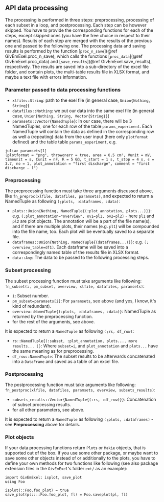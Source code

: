 ## API data processing

The processing is performed in three steps: preprocessing, processing of each subset in a loop, and postprocessing. Each step can be however skipped. You have to provide the corresponding functions for each of the steps, except skipped ones (you have the free choice in respect to their names). Results of each step are merged with the results of the previous one and passed to the following one. The processing data and saving results is performed by the function [`proc_n_save`](@ref GivEmExel.proc_n_save), which calls the functions [`proc_data`](@ref GivEmExel.proc_data) and [`save_results`](@ref GivEmExel.save_results), respectively. The results are saved into a sub-directory of the excel file folder, and contain plots, the multi-table results file in XLSX format, and maybe a text file with errors information.

### Parameter passed to data processing functions
- `xlfile::String`: path to the exel file (in general case, `Union{Nothing, String}`)
- `datafiles::Nothing`: we put our data into the same exel file (in general case, `Union{Nothing, String, Vector{String}}`)
- `paramsets::Vector{NamedTuple}`: In our case, there will be 3 NamedTuples, one for each row of the table `params_experiment`. Each NamedTuple will contain the data as defined in the corresponding row as well a (repeating) data from the user input (here only `plotformat` defined) and the table table `params_experiment`, e.g. 
```
julia> paramsets[1]
(plotformat = "png", throwonerr = true, area = 0.5 cm², Vunit = mV, timeunit = s, Cunit = nF, R = 5 GΩ, t_start = 1 s, t_stop = 4 s, ϵ = 3.7, no = 1, plot_annotation = "first discharge", comment = "first discharge – 1")
```

### Preprocessing

The preprocessing function must take three arguments discussed above, like `fn_preproc(xlfile, datafiles, paramsets)`, and expected to return a NamedTuple as following `(;plots, :dataframes, :data)`:
- `plots::Union{Nothing, NamedTuple{(:plot_annotation, plots...)}}`: e.g. `(;plot_annotation="overview", ov1=pl1, ov2=pl2)` - here `pl1` and `pl2` are plot objects. The annotation will be a part of the file name(s), and if there are multiple plots, their names (e.g. `pl1`) will be compounded into the file name, too. Each plot will be eventually saved to a separate file.
- `dataframes::Union{Nothing, NamedTuple{(dataframes...)}}`: e.g. `(; overview_table=df1)`. Each dataframe will be saved into a correspondingly named table of the results file in XLSX format.
- `data::Any`: The data to be passed to the following processing steps.

### Subset processing

The subset processing function must take arguments like following: `fn_subset(i, pm_subset, overview, xlfile, datafiles, paramsets)`:
- `i`: Subset number.
- `pm_subset=paramsets[i]`: For `paramsets`, see above (and yes, I know, it's kind of redundant).
- `overview::NamedTuple{(:plots, :dataframes, :data)}`: NamedTuple as returned by the preprocessing function.
- for the rest of the arguments, see above.

It is expected to return a `NamedTuple` as following `(;rs, df_row)`:
- `rs::NamedTuple{(:subset, :plot_annotation, plots..., more results... )}`: Where `subset=i`, and `plot_annotation` and `plots...` have the same meaning as for preprocessing.
- `df_row::NamedTuple`: The subset results to be afterwards concatenated into a `DataFrame` and saved as a table of an excel file.

### Postprocessing

The postprocessing function must take arguments like following: `fn_postproc(xlfile, datafiles, paramsets, overview, subsets_results)`:
- `subsets_results::Vector{NamedTuple{(:rs, :df_row)}}`: Concatenation of subset processing results.
- for all other parameters, see above.

It is expected to return a `NamedTuple` as following `(;plots, :dataframes)` - see **Preprocessing** above for details.

### Plot objects

If your data processing functions return `Plots` or `Makie` objects, that is supported out of the box. If you use some other package, or maybe want to save some other objects instead of or additionally to the plots, you have to define your own methods for two functions like following (see also package extension files in the `GivEmExel`'s folder `ext/` as an example):

```
import GivEmExel: isplot, save_plot
using Foo

isplot(::Foo.foo_plot) = true
save_plot(pl::::Foo.foo_plot, fl) = Foo.saveplot(pl, fl)
```